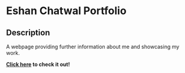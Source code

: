 # Eshan Chatwal Portfolio

## Description
A webpage providing further information about me and showcasing my work.

**[Click here](https://eshanchatwal.co.uk) to check it out!**
